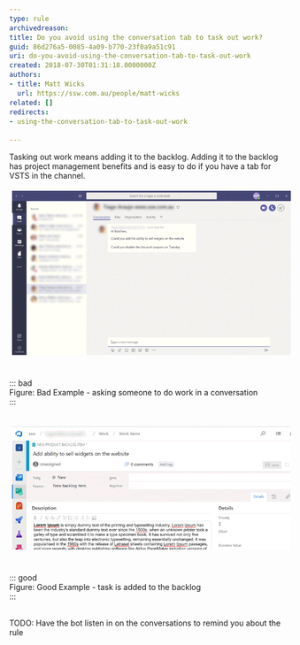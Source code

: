 ```yaml
---
type: rule
archivedreason: 
title: Do you avoid using the conversation tab to task out work?
guid: 86d276a5-0085-4a09-b770-23f0a9a51c91
uri: do-you-avoid-using-the-conversation-tab-to-task-out-work
created: 2018-07-30T01:31:18.0000000Z
authors:
- title: Matt Wicks
  url: https://ssw.com.au/people/matt-wicks
related: []
redirects:
- using-the-conversation-tab-to-task-out-work

---
```


Tasking out work means adding it to the backlog. Adding it to the backlog has project management benefits and is easy to do if you have a tab for VSTS in the channel.

<!--endintro-->
<dl class="badImage"><dt> 
      <img src="teams - tasking in conversation.png" alt="teams - tasking in conversation.png" style="margin:5px;"><br></dt><br><br>::: bad<br>Figure: Bad Example - asking someone to do work in a conversation<br>:::<br><br></dl><dl class="goodImage">   <dt> 
      <img src="teams - add to backlog.png" alt="teams - add to backlog.png" style="margin:5px;"> 
   </dt><br><br>::: good<br>Figure: Good Example - task is added to the backlog<br>:::<br><br></dl>


TODO: Have the bot listen in on the conversations to remind you about the rule
